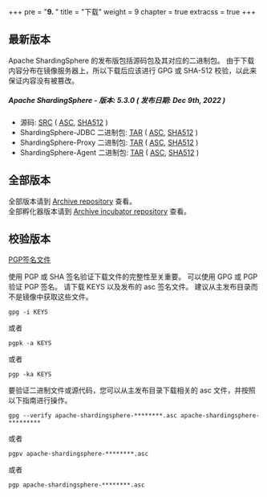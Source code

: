 +++
pre = "<b>9. </b>"
title = "下载"
weight = 9
chapter = true
extracss = true
+++

## 最新版本

Apache ShardingSphere 的发布版包括源码包及其对应的二进制包。
由于下载内容分布在镜像服务器上，所以下载后应该进行 GPG 或 SHA-512 校验，以此来保证内容没有被篡改。

##### Apache ShardingSphere - 版本: 5.3.0 ( 发布日期: Dec 9th, 2022 )

- 源码: [<u>SRC</u>](https://www.apache.org/dyn/closer.lua/shardingsphere/5.3.0/apache-shardingsphere-5.3.0-src.zip) ( [<u>ASC</u>](https://downloads.apache.org/shardingsphere/5.3.0/apache-shardingsphere-5.3.0-src.zip.asc), [<u>SHA512</u>](https://downloads.apache.org/shardingsphere/5.3.0/apache-shardingsphere-5.3.0-src.zip.sha512) )
- ShardingSphere-JDBC 二进制包: [<u>TAR</u>](https://www.apache.org/dyn/closer.lua/shardingsphere/5.3.0/apache-shardingsphere-5.3.0-shardingsphere-jdbc-bin.tar.gz) ( [<u>ASC</u>](https://downloads.apache.org/shardingsphere/5.3.0/apache-shardingsphere-5.3.0-shardingsphere-jdbc-bin.tar.gz.asc), [<u>SHA512</u>](https://downloads.apache.org/shardingsphere/5.3.0/apache-shardingsphere-5.3.0-shardingsphere-jdbc-bin.tar.gz.sha512) )
- ShardingSphere-Proxy 二进制包: [<u>TAR</u>](https://www.apache.org/dyn/closer.lua/shardingsphere/5.3.0/apache-shardingsphere-5.3.0-shardingsphere-proxy-bin.tar.gz) ( [<u>ASC</u>](https://downloads.apache.org/shardingsphere/5.3.0/apache-shardingsphere-5.3.0-shardingsphere-proxy-bin.tar.gz.asc), [<u>SHA512</u>](https://downloads.apache.org/shardingsphere/5.3.0/apache-shardingsphere-5.3.0-shardingsphere-proxy-bin.tar.gz.sha512) )
- ShardingSphere-Agent 二进制包: [<u>TAR</u>](https://www.apache.org/dyn/closer.lua/shardingsphere/5.3.0/apache-shardingsphere-5.3.0-shardingsphere-agent-bin.tar.gz) ( [<u>ASC</u>](https://downloads.apache.org/shardingsphere/5.3.0/apache-shardingsphere-5.3.0-shardingsphere-agent-bin.tar.gz.asc), [<u>SHA512</u>](https://downloads.apache.org/shardingsphere/5.3.0/apache-shardingsphere-5.3.0-shardingsphere-agent-bin.tar.gz.sha512) )

## 全部版本

全部版本请到 [Archive repository](https://archive.apache.org/dist/shardingsphere/) 查看。</br>
全部孵化器版本请到 [Archive incubator repository](https://archive.apache.org/dist/incubator/shardingsphere/) 查看。

## 校验版本

[PGP签名文件](https://downloads.apache.org/shardingsphere/KEYS)

使用 PGP 或 SHA 签名验证下载文件的完整性至关重要。
可以使用 GPG 或 PGP 验证 PGP 签名。
请下载 KEYS 以及发布的 asc 签名文件。
建议从主发布目录而不是镜像中获取这些文件。

```shell
gpg -i KEYS
```

或者

```shell
pgpk -a KEYS
```

或者

```shell
pgp -ka KEYS
```

要验证二进制文件或源代码，您可以从主发布目录下载相关的 asc 文件，并按照以下指南进行操作。

```shell
gpg --verify apache-shardingsphere-********.asc apache-shardingsphere-*********
```

或者

```shell
pgpv apache-shardingsphere-********.asc
```

或者

```shell
pgp apache-shardingsphere-********.asc
```
